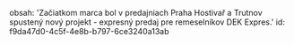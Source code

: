 obsah: 'Začiatkom marca bol v predajniach Praha Hostivař a&nbsp;Trutnov spustený nový projekt - expresný predaj pre remeselníkov DEK Expres.'
id: f9da47d0-4c5f-4e8b-b797-6ce3240a13ab
